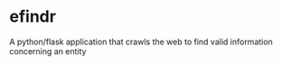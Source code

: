 # efindr
A python/flask application that crawls the web to find valid information concerning an entity
